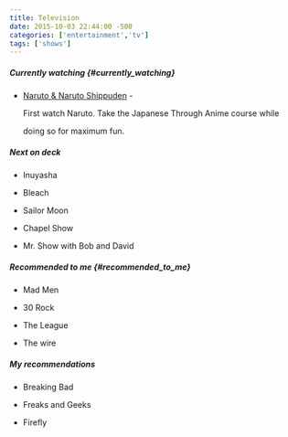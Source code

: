 ```yaml
---
title: Television
date: 2015-10-03 22:44:00 -500
categories: ['entertainment','tv']
tags: ['shows']
---
```


##### Currently watching {#currently_watching}

-   [Naruto & Naruto Shippuden](http://en.wikipedia.org/wiki/Naruto) -

    First watch Naruto. Take the Japanese Through Anime course while

    doing so for maximum fun.



##### Next on deck

-   Inuyasha

-   Bleach

-   Sailor Moon

-   Chapel Show

-   Mr. Show with Bob and David





##### Recommended to me {#recommended_to_me}

-   Mad Men

-   30 Rock

-   The League

-   The wire



##### My recommendations

-   Breaking Bad

-   Freaks and Geeks

-   Firefly

